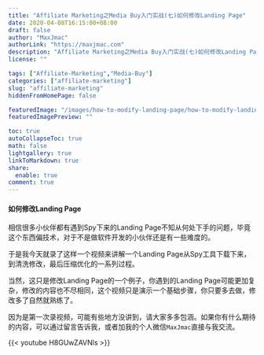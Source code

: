 ```yaml
---
title: "Affiliate Marketing之Media Buy入门实战(七)如何修改Landing Page"
date: 2020-04-08T16:15:00+08:00
draft: false
author: "MaxJmac"
authorLink: "https://maxjmac.com"
description: "Affiliate Marketing之Media Buy入门实战(七)如何修改Landing Page"
license: ""

tags: ["Affiliate-Marketing","Media-Buy"]
categories: ["affiliate-marketing"]
slug: "affiliate-marketing"
hiddenFromHomePage: false

featuredImage: "/images/how-to-modify-landing-page/how-to-modify-landing-page-head.jpg"
featuredImagePreview: ""

toc: true
autoCollapseToc: true
math: false
lightgallery: true
linkToMarkdown: true
share:
  enable: true
comment: true
---
```


#### 如何修改Landing Page

相信很多小伙伴都有遇到Spy下来的Landing Page不知从何处下手的问题，毕竟这个东西偏技术，对于不是做软件开发的小伙伴还是有一些难度的。

于是我今天就录了这样一个视频来讲解一个Landing Page从Spy工具下载下来，到清洗修改，最后压缩优化的一系列过程。

当然，这只是修改Landing Page的一个例子，你遇到的Landing Page可能更加复杂，修改的内容也不尽相同，这个视频只是演示一个基础步骤，你只要多去做，修改多了自然就熟练了。

因为是第一次录视频，可能有些地方没讲到，请大家多多包涵。如果你有什么期待的内容，可以通过留言告诉我，或者加我的个人微信`MaxJmac`直接与我交流。

{{< youtube H8GUwZAVNls >}}